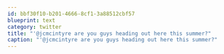 ```yaml
---
id: bbf30f10-b201-4666-8cf1-3a88512cbf57
blueprint: text
category: twitter
title: "'@jcmcintyre are you guys heading out here this summer?"
caption: "'@jcmcintyre are you guys heading out here this summer?"
---
```

